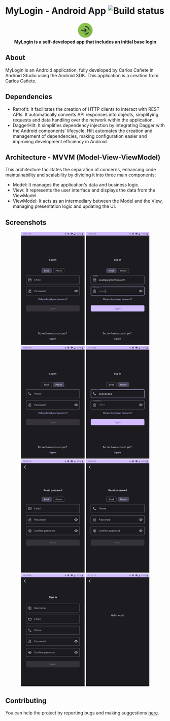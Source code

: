 # MyLogin - Android App ![Build status](https://github.com/wallabag/android-app/workflows/CI/badge.svg?branch=master)
<!-- TODO UPDATE TO CORRECT LINK -->

<p align="center">
    <img src="app/src/main/res/mipmap-xxxhdpi/ic_launcher_round.webp" alt="App icon" width="50"/>
    <br />
    <b>MyLogin is a self-developed app that includes an initial base login</b>
</p>



<!--
[App] is available on the Google Play Store.

<p align="left">
<a href="https://play.google.com/store/apps/">
    <img alt="Get it on Google Play"
        height="80"
        src="https://play.google.com/intl/en_us/badges/images/generic/en_badge_web_generic.png" />
</a>  

        </p>
-->


## About

MyLogin is an Android application, fully developed by Carlos Cañete in Android Studio using the Android SDK.
This application is a creation from Carlos Cañete.

## Dependencies

- Retrofit: It facilitates the creation of HTTP clients to interact with REST APIs. It automatically converts API responses into objects, simplifying requests and data handling over the network within the application.
- DaggerHilt: It simplifies dependency injection by integrating Dagger with the Android components' lifecycle. Hilt automates the creation and management of dependencies, making configuration easier and improving development efficiency in Android.


## Architecture - MVVM (Model-View-ViewModel)

This architecture facilitates the separation of concerns, enhancing code maintainability and scalability by dividing it into three main components:

- Model: It manages the application's data and business logic.
- View: It represents the user interface and displays the data from the ViewModel.
- ViewModel: It acts as an intermediary between the Model and the View, managing presentation logic and updating the UI.

## Screenshots

<p align="center">
    <img src="/assets/LogInEmail.jpg" alt="LogIn via email" width="200"/>
    <img src="/assets/LogInEmailFilled.jpg" alt="LogIn via email filled" width="200"/>
    <img src="/assets/LogInPhone.jpg" alt="LogIn via phone" width="200"/>
    <img src="/assets/LogInPhoneFilled.jpg" alt="LogIn via phone filled" width="200"/>
    <img src="/assets/ResetPasswordEmail.jpg" alt="Reset password via phone" width="200"/>
     <img src="/assets/ResetPasswordPhone.jpg" alt="Reset password via phone" width="200"/>
    <img src="/assets/SignIn.jpg" alt="SignIn" width="200"/>
    <img src="/assets/HelloWorld.jpg" alt="LogIn successful" width="200"/>
</p>


## Contributing

You can help the project by reporting bugs and making suggestions [here](https://github.com/CarlosCGA/myLogin/issues).
